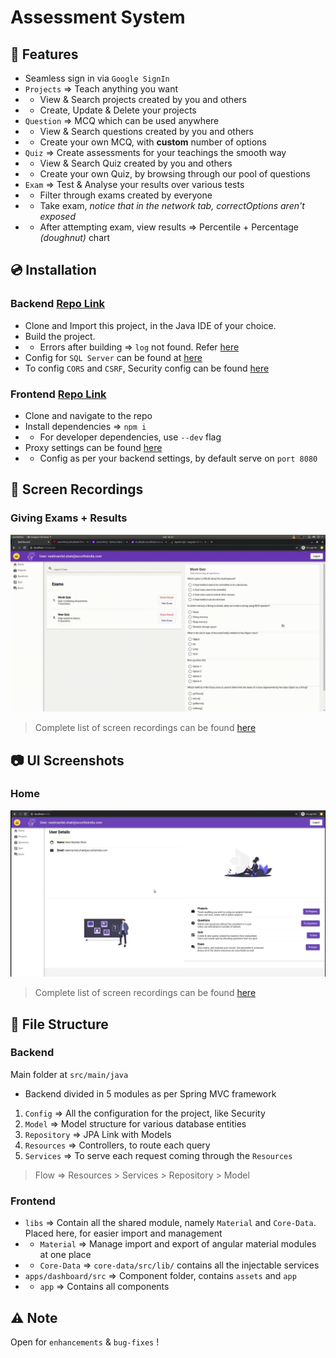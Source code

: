 # Assessment System

## :confetti_ball: Features
- Seamless sign in via `Google SignIn`
- `Projects` ⇒ Teach anything you want
- - View & Search projects created by you and others
- - Create, Update & Delete your projects
- `Question` ⇒ MCQ which can be used anywhere
- - View & Search questions created by you and others
- - Create your own MCQ, with **custom** number of options
- `Quiz` ⇒ Create assessments for your teachings the smooth way
- - View & Search Quiz created by you and others
- - Create your own Quiz, by browsing through our pool of questions
- `Exam` ⇒ Test & Analyse your results over various tests
- - Filter through exams created by everyone
- - Take exam, *notice that in the network tab, correctOptions aren't exposed*
- - After attempting exam, view results ⇒ Percentile + Percentage *(doughnut)* chart

## :cd: Installation

### Backend [Repo Link](https://github.com/nilshah98/assessment-management)
- Clone and Import this project, in the Java IDE of your choice.
- Build the project.
- - Errors after building ⇒ `log` not found. Refer [here](https://stackoverflow.com/questions/16627751/building-with-lomboks-slf4j-and-eclipse-cannot-find-symbol-log)
- Config for `SQL Server` can be found at [here](https://github.com/nilshah98/assessment-management/blob/master/src/main/resources/application.yaml)
- To config `CORS` and `CSRF`, Security config can be found [here](https://github.com/nilshah98/assessment-management/blob/master/src/main/java/com/accolite/assessmentmanagement/config/Security.java)

### Frontend [Repo Link](https://github.com/nilshah98/Assessment-UI)
- Clone and navigate to the repo
- Install dependencies ⇒ `npm i`
- - For developer dependencies, use `--dev` flag
- Proxy settings can be found [here](https://github.com/nilshah98/Assessment-UI/blob/master/proxy.conf.json)
- - Config as per your backend settings, by default serve on `port 8080`


## :movie_camera: Screen Recordings

### Giving Exams + Results
![](docs/assets/recordings/GiveExam.gif)

> Complete list of screen recordings can be found [here](docs/ScreenRecordings.md)

## :camera: UI Screenshots

### Home
![](docs/assets/screenshots/Home.png)

> Complete list of screen recordings can be found [here](docs/Screenshots.md)

## :file_folder: File Structure
### Backend
Main folder at `src/main/java`
- Backend divided in 5 modules as per Spring MVC framework
1. `Config` ⇒ All the configuration for the project, like Security
2. `Model` ⇒ Model structure for various database entities
3. `Repository` ⇒ JPA Link with Models
4. `Resources` ⇒ Controllers, to route each query
5. `Services` ⇒ To serve each request coming through the `Resources`
> Flow ⇒ Resources > Services > Repository > Model

### Frontend
- `libs` ⇒ Contain all the shared module, namely `Material` and `Core-Data`. Placed here, for easier import and management
- - `Material` ⇒ Manage import and export of angular material modules at one place
- - `Core-Data` ⇒ `core-data/src/lib/` contains all the injectable services
- `apps/dashboard/src` ⇒ Component folder, contains `assets` and `app`
- - `app` ⇒ Contains all components


## :warning: Note
Open for `enhancements` & `bug-fixes` ! 

